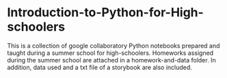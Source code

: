 # Introduction-to-Python-for-High-schoolers
This is a collection of google collaboratory Python notebooks prepared and taught during a summer school for high-schoolers. 
Homeworks assigned during the summer school are attached in a homework-and-data folder. In addition, data used and a txt file of a storybook are also included.  
